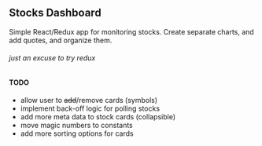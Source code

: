 ## Stocks Dashboard

Simple React/Redux app for monitoring stocks. Create separate charts, and add quotes, and organize them.

###### _just an excuse to try redux_

#### TODO
 - allow user to ~~add~~/remove cards (symbols)
 - implement back-off logic for polling stocks
 - add more meta data to stock cards (collapsible)
 - move magic numbers to constants
 - add more sorting options for cards
